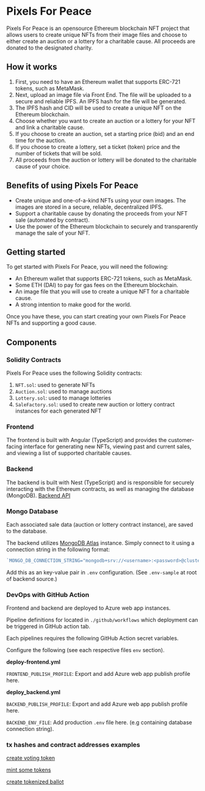 # Pixels For Peace

Pixels For Peace is an opensource Ethereum blockchain NFT project that allows users to create unique NFTs from their image files and choose to either create an auction or a lottery for a charitable cause. All proceeds are donated to the designated charity.

## How it works

1. First, you need to have an Ethereum wallet that supports ERC-721 tokens, such as MetaMask.
2. Next, upload an image file via Front End. The file will be uploaded to a secure and reliable IPFS. An IPFS hash for the file will be generated.
3. The IPFS hash and CID will be used to create a unique NFT on the Ethereum blockchain.
4. Choose whether you want to create an auction or a lottery for your NFT and link a charitable cause.
5. If you choose to create an auction, set a starting price (bid) and an end time for the auction.
6. If you choose to create a lottery, set a ticket (token) price and the number of tickets that will be sold.
7. All proceeds from the auction or lottery will be donated to the charitable cause of your choice.

## Benefits of using Pixels For Peace

- Create unique and one-of-a-kind NFTs using your own images. The images are stored in a secure, reliable, decentralized IPFS.
- Support a charitable cause by donating the proceeds from your NFT sale (automated by contract).
- Use the power of the Ethereum blockchain to securely and transparently manage the sale of your NFT.

## Getting started

To get started with Pixels For Peace, you will need the following:

- An Ethereum wallet that supports ERC-721 tokens, such as MetaMask.
- Some ETH (DAI) to pay for gas fees on the Ethereum blockchain.
- An image file that you will use to create a unique NFT for a charitable cause.
- A strong intention to make good for the world.

Once you have these, you can start creating your own Pixels For Peace NFTs and supporting a good cause.

## Components

### Solidity Contracts

Pixels For Peace uses the following Solidity contracts:

1. `NFT.sol`: used to generate NFTs
2. `Auction.sol`: used to manage auctions
3. `Lottery.sol`: used to manage lotteries
4. `SaleFactory.sol`: used to create new auction or lottery contract instances for each generated NFT

### Frontend

The frontend is built with Angular (TypeScript) and provides the customer-facing interface for generating new NFTs, viewing past and current sales, and viewing a list of supported charitable causes.

### Backend

The backend is built with Nest (TypeScript) and is responsible for securely interacting with the Ethereum contracts, as well as managing the database (MongoDB).
[Backend API](https://pixelsforpeace-api.azurewebsites.net)

### Mongo Database

Each associated sale data (auction or lottery contract instance), are saved to the database.

The backend utilizes [MongoDB Atlas](https://www.mongodb.com/cloud/atlas) instance. Simply connect to it using a connection string in the following format: 

```ts
`MONGO_DB_CONNECTION_STRING="mongodb+srv://<username>:<password>@cluster0.ynzm1xh.mongodb.net/pixelForPeaceDB"`
```

Add this as an key-value pair in `.env` configuration. (See `.env-sample` at root of backend source.)

### DevOps with GitHub Action

Frontend and backend are deployed to Azure web app instances. 

Pipeline definitions for located in `./github/workflows` which deployment can be triggered in GitHub action tab.

Each pipelines requires the following GitHub Action secret variables.

Configure the following (see each respective files `env` section).

**deploy-frontend.yml**

`FRONTEND_PUBLISH_PROFILE`: Export and add Azure web app publish profile here.

**deploy_backend.yml**

`BACKEND_PUBLISH_PROFILE`: Export and add Azure web app publish profile here.

`BACKEND_ENV_FILE`: Add production `.env` file here. (e.g containing database connection string). 

### tx hashes and contract addresses examples

[create voting token](https://goerli.etherscan.io/tx/0x696ec78e4f4d3d6d83ca53aedff9659a415be254a7bc4abc020e7009e050269f)

[mint some tokens](https://goerli.etherscan.io/tx/0xd02a3ae6a912324915ec4d7353895e34f43c0e663b056912535d3baf216e032c)

[create tokenized ballot](https://goerli.etherscan.io/tx/0x40304ee94a9fc44f4376cad7ab7f90fbe6f6fb794c6d8fae82003ef36343c72c)
